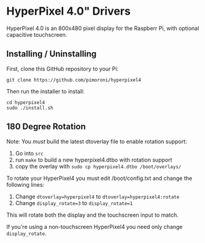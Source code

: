 # HyperPixel 4.0" Drivers

HyperPixel 4.0 is an 800x480 pixel display for the Raspberr Pi, with optional capacitive touchscreen.

## Installing / Uninstalling

First, clone this GitHub repository to your Pi:

```
git clone https://github.com/pimoroni/hyperpixel4
```

Then run the installer to install:

```
cd hyperpixel4
sudo ./install.sh
```

## 180 Degree Rotation

Note: You *must* build the latest dtoverlay file to enable rotation support:

1. Go into `src`
2. run `make` to build a new hyperpixel4.dtbo with rotation support
3. copy the overlay with `sudo cp hyperpixel4.dtbo /boot/overlays/`

To rotate your HyperPixel4 you must edit /boot/config.txt and change the following lines:

1. Change `dtoverlay=hyperpixel4` to `dtoverlay=hyperpixel4:rotate`
2. Change `display_rotate=3` to `display_rotate=1`

This will rotate both the display and the touchscreen input to match.

If you're using a non-touchscreen HyperPixel4 you need only change `display_rotate`.
